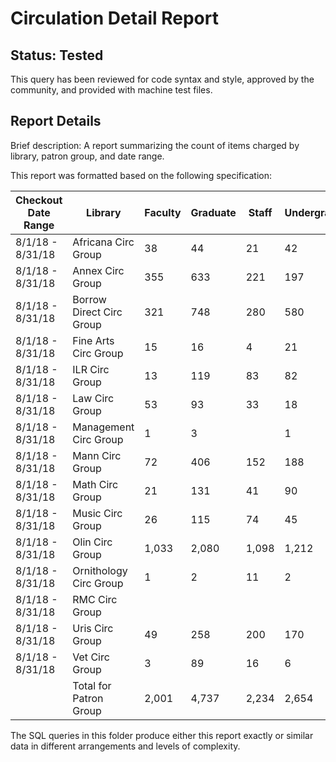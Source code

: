 # Circulation Detail Report

## Status: Tested

This query has been reviewed for code syntax and style, approved by the community, and provided with machine test files.

## Report Details

Brief description: A report summarizing the count of items charged by library, patron group, and date range.

This report was formatted based on the following specification:

|Checkout Date Range|Library|Faculty|Graduate|Staff|Undergrad|Other|Total for Library|
|---|---|---|---|---|---|---|---|
|8/1/18 -  8/31/18|Africana Circ Group| 38 | 44 | 21 | 42 | 29 | 174 |
|8/1/18 -  8/31/18|Annex Circ Group| 355 | 633 | 221 | 197 | 711 | 2,117 |
|8/1/18 -  8/31/18|Borrow Direct Circ Group| 321 | 748 | 280 | 580 | 11 | 1,940 |
|8/1/18 -  8/31/18|Fine Arts Circ Group| 15 | 16 | 4 | 21 | 2 | 58 |
|8/1/18 -  8/31/18|ILR Circ Group| 13 | 119 | 83 | 82 | 74 | 371 |
|8/1/18 -  8/31/18|Law Circ Group| 53 | 93 | 33 | 18 | 117 | 314 |
|8/1/18 -  8/31/18|Management Circ Group| 1 | 3 || 1 || 5 |
|8/1/18 -  8/31/18|Mann Circ Group| 72 | 406 | 152 | 188 | 163 | 981 |
|8/1/18 -  8/31/18|Math Circ Group| 21 | 131 | 41 | 90 | 15 | 298 |
|8/1/18 -  8/31/18|Music Circ Group| 26 | 115 | 74 | 45 | 71 | 331 |
|8/1/18 -  8/31/18|Olin Circ Group| 1,033 | 2,080 | 1,098 | 1,212 | 2,102 | 7,525 |
|8/1/18 -  8/31/18|Ornithology Circ Group| 1 | 2 | 11 | 2 || 16 |
|8/1/18 -  8/31/18|RMC Circ Group||||| 5 | 5 |
|8/1/18 -  8/31/18|Uris Circ Group| 49 | 258 | 200 | 170 | 178 | 855 |
|8/1/18 -  8/31/18|Vet Circ Group| 3 | 89 | 16 | 6 | 9 | 123 |
||Total for Patron Group| 2,001 | 4,737 | 2,234 | 2,654 | 3,487 | 15,113 |

The SQL queries in this folder produce either this report exactly or similar data in different arrangements and levels of complexity.
